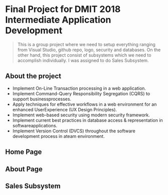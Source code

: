# Final Project for DMIT 2018 Intermediate Application Development

> This is a group project where we need to setup everything ranging from Visual Studio, github repo, logo, security and databases. On the other hand, this project consist of subsystems which we need to accomplish individually. I was assigned to do Sales Subsystem.

## About the project

- Implement On-Line Transaction processing in a web application.
- Implement Command-Query Responsibility Segregation (CQRS) to support businessprocesses.
- Apply techniques for effective workflows in a web environment for an enhanced UserExperience (UX Design Principles).
- Implement web-based security using modern security framework.
- Implement current best practices in database access & representation in softwareapplications.
- Implement Version Control (DVCS) throughout the software development process in ateam environment.

## Home Page


## About Page

## Sales Subsystem
